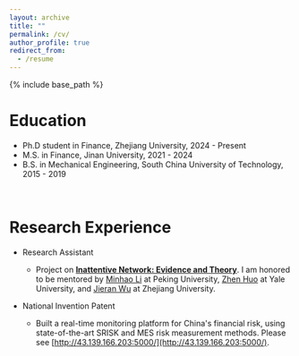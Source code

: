 ```yaml
---
layout: archive
title: ""
permalink: /cv/
author_profile: true
redirect_from:
  - /resume
---
```


{% include base_path %}

Education
======
* Ph.D student in Finance, Zhejiang University, 2024 - Present
* M.S. in Finance, Jinan University, 2021 - 2024
* B.S. in Mechanical Engineering, South China University of Technology, 2015 - 2019

<br>

Research Experience
======
* Research Assistant
  * Project on [**Inattentive Network: Evidence and Theory**](https://github.com/KenwayXu/KenwayXu.github.io/files/ra_FLHW_NRI_202408). I am honored to be mentored by [Minhao Li](www.minghaoli.com) at Peking University, [Zhen Huo](https://zhenhuo.weebly.com/) at Yale University, and [Jieran Wu](https://sites.google.com/site/jieranwu/home) at Zhejiang University.

* National Invention Patent
  * Built a real-time monitoring platform for China's financial risk, using state-of-the-art SRISK and MES risk measurement methods. Please see [http://43.139.166.203:5000/](http://43.139.166.203:5000/).
  

